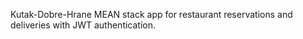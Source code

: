 Kutak-Dobre-Hrane
MEAN stack app for restaurant reservations and deliveries with JWT authentication.
